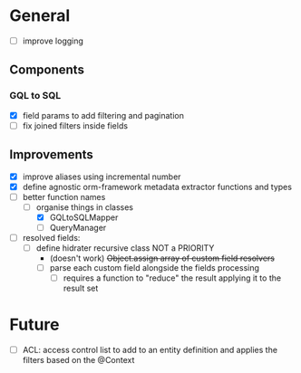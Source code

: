 # General

- [ ] improve logging

## Components

### GQL to SQL

- [x] field params to add filtering and pagination
- [ ] fix joined filters inside fields

## Improvements

- [x] improve aliases using incremental number
- [x] define agnostic orm-framework metadata extractor functions and types
- [ ] better function names
  - [ ] organise things in classes
    - [x] GQLtoSQLMapper
    - [ ] QueryManager
- [ ] resolved fields:
  - [ ] define hidrater recursive class NOT a PRIORITY
    - (doesn't work) ~~Object.assign array of custom field resolvers~~
    - [ ] parse each custom field alongside the fields processing
      - [ ] requires a function to "reduce" the result applying it to the result set

# Future

- [ ] ACL: access control list to add to an entity definition and applies the filters based on the @Context
